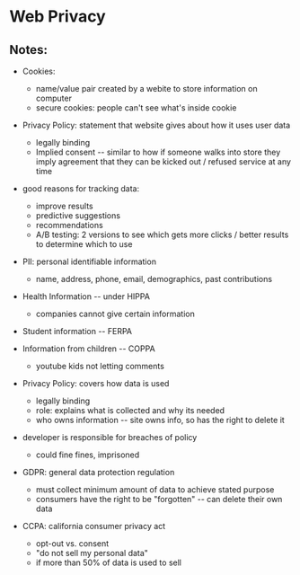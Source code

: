 # Web Privacy

## Notes:

- Cookies:
  - name/value pair created by a webite to store information on computer
  - secure cookies: people can't see what's inside cookie

- Privacy Policy: statement that website gives about how it uses user data
    - legally binding
    - Implied consent -- similar to how if someone walks into store they imply agreement that they can be kicked out / refused service at any time

- good reasons for tracking data:
  - improve results
  - predictive suggestions
  - recommendations
  - A/B testing: 2 versions to see which gets more clicks / better results to determine which to use

- PII: personal identifiable information
  - name, address, phone, email, demographics, past contributions


- Health Information -- under HIPPA
  - companies cannot give certain information
- Student information -- FERPA
- Information from children -- COPPA
  - youtube kids not letting comments

- Privacy Policy: covers how data is used
  - legally binding
  - role: explains what is collected and why its needed
  - who owns information -- site owns info, so has the right to delete it


- developer is responsible for breaches of policy
  - could fine fines, imprisoned

- GDPR: general data protection regulation
  - must collect minimum amount of data to achieve stated purpose
  - consumers have the right to be "forgotten" -- can delete their own data

- CCPA: california consumer privacy act
  - opt-out vs. consent 
  - "do not sell my personal data"
  - if more than 50% of data is used to sell

